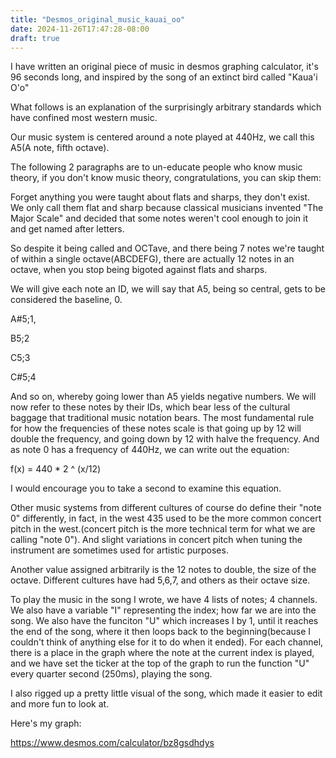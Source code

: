 ```yaml
---
title: "Desmos_original_music_kauai_oo"
date: 2024-11-26T17:47:28-08:00
draft: true
---
```


I have written an original piece of music in desmos graphing calculator, it's 96 seconds long, and inspired by the song of an extinct bird called "Kaua'i O'o"

What follows is an explanation of the surprisingly arbitrary standards which have confined most western music.

Our music system is centered around a note played at 440Hz, we call this A5(A note, fifth octave).

The following 2 paragraphs are to un-educate people who know music theory, if you don't know music theory, congratulations, you can skip them:

Forget anything you were taught about flats and sharps, they don't exist. We only call them flat and sharp because classical musicians invented "The Major Scale" and decided that some notes weren't cool enough to join it and get named after letters.

So despite it being called and OCTave, and there being 7 notes we're taught of within a single octave(ABCDEFG), there are actually 12 notes in an octave, when you stop being bigoted against flats and sharps.

We will give each note an ID, we will say that A5, being so central, gets to be considered the baseline, 0.

A#5;1,

B5;2

C5;3

C#5;4

And so on, whereby going lower than A5 yields negative numbers. We will now refer to these notes by their IDs, which bear less of the cultural baggage that traditional music notation bears. The most fundamental rule for how the frequencies of these notes scale is that going up by 12 will double the frequency, and going down by 12 with halve the frequency. And as note 0 has a frequency of 440Hz, we can write out the equation:

f(x) = 440 * 2 ^ (x/12)

I would encourage you to take a second to examine this equation.

Other music systems from different cultures of course do define their "note 0" differently, in fact, in the west 435 used to be the more common concert pitch in the west.(concert pitch is the more technical term for what we are calling "note 0"). And slight variations in concert pitch when tuning the instrument are sometimes used for artistic purposes.

Another value assigned arbitrarily is the 12 notes to double, the size of the octave. Different cultures have had 5,6,7, and others as their octave size.

To play the music in the song I wrote, we have 4 lists of notes; 4 channels. We also have a variable "I" representing the index; how far we are into the song. We also have the funciton "U" which increases I by 1, until it reaches the end of the song, where it then loops back to the beginning(because I couldn't think of anything else for it to do when it ended). For each channel, there is a place in the graph where the note at the current index is played, and we have set the ticker at the top of the graph to run the function "U" every quarter second (250ms), playing the song.

I also rigged up a pretty little visual of the song, which made it easier to edit and more fun to look at.

Here's my graph:

https://www.desmos.com/calculator/bz8gsdhdys